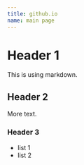 ```yaml
---
title: github.io
name: main page
---
```

# Header 1
This is using markdown.
## Header 2
More text.
### Header 3
* list 1
* list 2